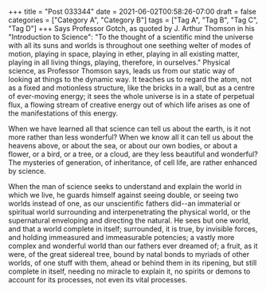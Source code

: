 +++
title = "Post 033344"
date = 2021-06-02T00:58:26-07:00
draft = false
categories = ["Category A", "Category B"]
tags = ["Tag A", "Tag B", "Tag C", "Tag D"]
+++
Says Professor Gotch, as quoted by J. Arthur Thomson in his "Introduction to Science": "To the thought of a scientific mind the universe with all its suns and worlds is throughout one seething welter of modes of motion, playing in space, playing in ether, playing in all existing matter, playing in all living things, playing, therefore, in ourselves." Physical science, as Professor Thomson says, leads us from our static way of looking at things to the dynamic way. It teaches us to regard the atom, not as a fixed and motionless structure, like the bricks in a wall, but as a centre of ever-moving energy; it sees the whole universe is in a state of perpetual flux, a flowing stream of creative energy out of which life arises as one of the manifestations of this energy.

When we have learned all that science can tell us about the earth, is it not more rather than less wonderful? When we know all it can tell us about the heavens above, or about the sea, or about our own bodies, or about a flower, or a bird, or a tree, or a cloud, are they less beautiful and wonderful? The mysteries of generation, of inheritance, of cell life, are rather enhanced by science.

When the man of science seeks to understand and explain the world in which we live, he guards himself against seeing double, or seeing two worlds instead of one, as our unscientific fathers did--an immaterial or spiritual world surrounding and interpenetrating the physical world, or the supernatural enveloping and directing the natural. He sees but one world, and that a world complete in itself; surrounded, it is true, by invisible forces, and holding immeasured and immeasurable potencies; a vastly more complex and wonderful world than our fathers ever dreamed of; a fruit, as it were, of the great sidereal tree, bound by natal bonds to myriads of other worlds, of one stuff with them, ahead or behind them in its ripening, but still complete in itself, needing no miracle to explain it, no spirits or demons to account for its processes, not even its vital processes.
